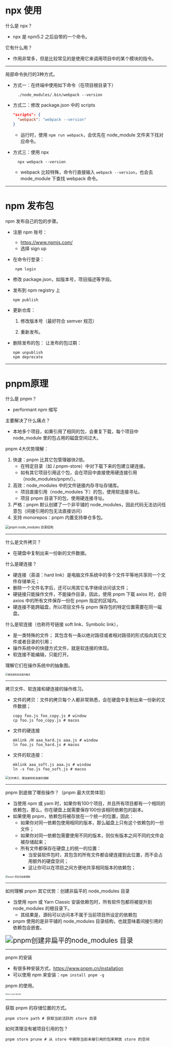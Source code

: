 # npx 使用

什么是 npx？

- npx 是 npm5.2 之后自带的一个命令。

它有什么用？

- 作用非常多，但是比较常见的是使用它来调用项目中的某个模块的指令。

-----

局部命令执行的3种方式。

- 方式一：在终端中使用如下命令（在项目根目录下） 

  ```shell
	./node_modules/.bin/webpack --version
  ```

- 方式二：修改 package.json 中的 scripts

  ```json
  "scripts": { 
  	"webpack": "webpack --version"
  } 
  ```

  - 运行时，使用 `npm run webpack`，会优先在 node_module 文件夹下找对应命令。

- 方式三：使用 npx

  ```shell
	npx webpack --version
  ```
  
  - webpack 比较特殊，命令行直接输入 `webpack --version`，也会去 mode_module 下查找 webpack 命令。

-----

# npm 发布包

npm 发布自己的包的步骤。

- 注册 npm 账号： 
	- https://www.npmjs.com/ 
	- 选择 sign up
	
- 在命令行登录：

  ```shell
   npm login
  ```

- 修改 package.json，如版本号，项目描述等字段。

- 发布到 npm registry 上

  ```shell
  npm publish
  ```

- 更新仓库： 
  1. 修改版本号（最好符合 semver 规范）

  2. 重新发布。

- 删除发布的包： 让发布的包过期：

  ```shell
  npm unpublish
  npm deprecate
  ```

-----

# pnpm原理

什么是 pnpm？

- performant npm 缩写

主要解决了什么痛点？

- 本地多个项目，如果引用了相同的包，会重复下载，每个项目中 node_module 里的包占用的磁盘空间过大。

pnpm 4大优势理解：

1. 快速：pnpm 比其它包管理器快2倍。
   - 在特定目录（如 /.pnpm-store）中对下载下来的包建立硬连接。
   - 如有其它项目引用这个包，会在项目中直接使用硬连接引用（node_modules/pnpm/）。
2. 高效：node_modules 中的文件链接内存寻址存储库。
   - 项目直接引用（node_modules 下）的包，使用软连接寻址。
   - 项目 pnpm 目录下的包，使用硬连接寻址。
3. 严格：pnpm 默认创建了一个非平铺的 node_modules，因此代码无法访问任意包（间接引用的包无法直接访问）
4. 支持 monorepos：pnpm 内置支持单仓多包。

<img src="NodeAssets/pnpm node_modules 目录结构.jpg" alt="pnpm node_modules 目录结构" style="zoom:70%;" />

-----

什么是文件拷贝？

- 在硬盘中复制出来一份新的文件数据。

什么是硬连接？

- 硬连接（英语：hard link）是电脑文件系统中的多个文件平等地共享同一个文件存储单元； 
- 删除一个文件名字后，还可以用其它名字继续访问该文件；
- 硬链接只能操作文件，不能操作目录，因此，使用 pnpm 下载 axios 时，会将 axios 中的所有文件保存一份在 pnpm 指定的区域内。
- 硬连接不能跨磁盘，所以项目文件与 pnpm 保存包的特定位置需要在同一磁盘。

什么是软连接（也称符号链接 soft link、Symbolic link），

- 是一类特殊的文件； 其包含有一条以绝对路径或者相对路径的形式指向其它文件或者目录的引用；
- 操作系统中的快捷方式文件，就是软连接的体现。
- 软连接不能编辑，只能打开。

理解它们在操作系统中的抽象图。

<img src="NodeAssets/硬链接和软连接的概念.jpg" alt="硬连接和软连接的概念" style="zoom:50%;" />

-----

拷贝文件、软连接和硬连接的操作练习。

- 文件的拷贝：文件的拷贝每个人都非常熟悉，会在硬盘中复制出来一份新的文件数据； 

  ```shell
  copy foo.js foo_copy.js # window
  cp foo.js foo_copy.js # macos
  ```

- 文件的硬连接

  ```shell
  mklink /H aaa_hard.js aaa.js # window
  ln foo.js foo_hard.js # macos
  ```

- 文件的软连接：

  ```shell
  mklink aaa_soft.js aaa.js # window
  ln -s foo.js foo_soft.js # macos
  ```

<img src="NodeAssets/文件拷贝、硬链接和软连接的理解.jpg" alt="文件拷贝、硬连接和软连接的理解" style="zoom:60%;" />

-----

pnpm 到底做了哪些操作？（pnpm 最大优势体现）

- 当使用 npm 或 yarn 时，如果你有100个项目，并且所有项目都有一个相同的依赖包，那么，你在硬盘上就需要保存100份该相同依赖包的副本。 
- 如果使用 pnpm，依赖包将被存放在一个统一的位置，因此： 
	- 如果你对同一依赖包使用相同的版本，那么磁盘上只有这个依赖包的一份文件； 
	- 如果你对同一依赖包需要使用不同的版本，则仅有版本之间不同的文件会被存储起来； 
	- 所有文件都保存在硬盘上的统一的位置： 
		- 当安装软件包时，其包含的所有文件都会硬连接到此位置，而不会占用额外的硬盘空间；
		- 这让你可以在项目之间方便地共享相同版本的依赖包；

<img src="NodeAssets/pnpm 项目包依赖理解.jpg" alt="pnpm 项目包依赖理解" style="zoom:50%;" />

-----

如何理解  pnpm 其它优势：创建非扁平的 node_modules 目录

- 当使用 npm 或 Yarn Classic 安装依赖包时，所有软件包都将被提升到 node_modules 的根目录下。 
	- 其结果是，源码可以访问本不属于当前项目所设定的依赖包
- pnpm 使用的是非平铺的 node_modules 目录结构，也就意味着间接引用的依赖包会嵌套。

<img src="NodeAssets/pnpm创建非扁平的node_modules 目录.jpg" alt="pnpm创建非扁平的node_modules 目录" style="zoom:150%;" />

-----

pnpm 的安装

- 有很多种安装方式，https://www.pnpm.cn/installation
- 可以使用 npm 来安装：`npm install pnpm -g`

pnpm 的使用。

<img src="NodeAssets/npm 与 pnpm 等价命令.jpg" alt="npm 与 pnpm 等价命令" style="zoom:30%;" />

-----

获取 pnpm 的存储位置的方式。

```shell
pnpm store path # 获取当前活跃的 store 目录
```

如何清理没有被项目引用的包？

```shell
pnpm store prune # 从 store 中删除当前未被引用的包来释放 store 的空间
```

